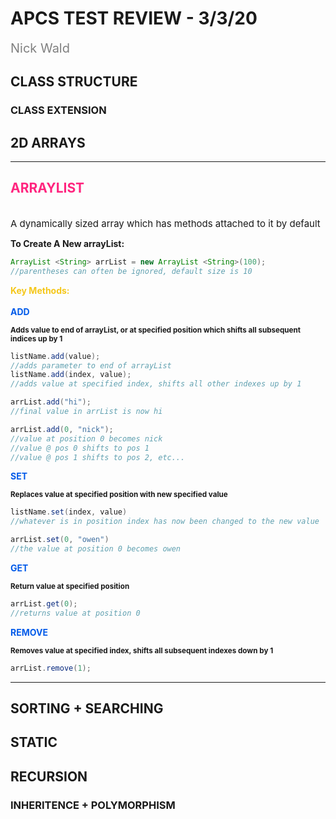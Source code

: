 #  APCS TEST REVIEW - 3/3/20<br>
  
  
<div style="color: gray; font-size:20px;">Nick Wald</div>
  
##  CLASS STRUCTURE
  
  
###  CLASS EXTENSION
  
  
##  2D ARRAYS
  
  
--------------------------------------------------------------------------------
  
##  <span style="color: #ff257f;">ARRAYLIST</span>
  
  
<br>
  
<sup>
  <span style="font-size: 15px; color: ">A dynamically sized array which has methods attached to it by default</span>
</sup>
  
**To Create A New arrayList:**
  
```java
ArrayList <String> arrList = new ArrayList <String>(100);
//parentheses can often be ignored, default size is 10
```
  
<div style="color: #f5c71a; font-weight: bold;">Key Methods:</div>
  
<br>
  
  
  
<div style="color: #005ae9; font-weight: bold;">ADD</div>
  
<sup style="font-weight: bold;">Adds value to end of arrayList, or at specified position which shifts all subsequent indices up by 1</sup>
  
  
  
```java
listName.add(value);
//adds parameter to end of arrayList
listName.add(index, value);
//adds value at specified index, shifts all other indexes up by 1
```
  
```java
arrList.add("hi");
//final value in arrList is now hi
```
  
```java
arrList.add(0, "nick");
//value at position 0 becomes nick
//value @ pos 0 shifts to pos 1
//value @ pos 1 shifts to pos 2, etc...
```
  
  
  
<div style="color: #005ae9; font-weight: bold;">SET</div>
  
<sup style="font-weight: bold;">Replaces value at specified position with new specified value</sup>
  
  
  
```java
listName.set(index, value)
//whatever is in position index has now been changed to the new value
```
  
```java
arrList.set(0, "owen")
//the value at position 0 becomes owen
```
  
  
  
<div style="color: #005ae9; font-weight: bold;">GET</div>
  
<sup style="font-weight: bold;">Return value at specified position</sup>
  
  
  
```java
arrList.get(0);
//returns value at position 0
```
  
  
  
<div style="color: #005ae9; font-weight: bold;">REMOVE</div>
  
<sup style="font-weight: bold;">Removes value at specified index, shifts all subsequent indexes down by 1</sup>
  
  
  
```java
arrList.remove(1);
```
  
--------------------------------------------------------------------------------
  
##  SORTING + SEARCHING
  
  
##  STATIC
  
  
##  RECURSION
  
  
###  INHERITENCE + POLYMORPHISM
  
  
